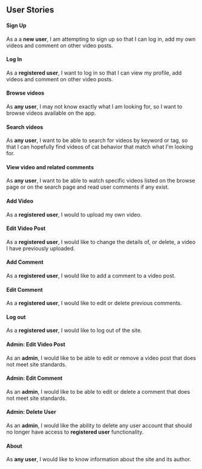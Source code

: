 ## User Stories

#### Sign Up
As a a __new user__, I am attempting to sign up so that I can
log in, add my own videos and comment on other video posts.

#### Log In
As a __registered user__, I want to log in so that I can view my
profile, add videos and comment on other video posts.

#### Browse videos
As __any user__, I may not know exactly what I am looking for, so 
I want to browse videos available on the app.

#### Search videos
As __any user__, I want to be able to search for videos by keyword or tag, so that
I can hopefully find videos of cat behavior that match what I'm looking for.

#### View video and related comments
As __any user__, I want to be able to watch specific videos listed on the browse page or
on the search page and read user comments if any exist.

#### Add Video
As a __registered user__, I would to upload my own video.

#### Edit Video Post
As a __registered user__, I would like to change the details of, or delete, a
video I have previously uploaded.

#### Add Comment
As a __registered user__, I would like to add a comment to a video post.

#### Edit Comment
As a __registered user__, I would like to edit or delete previous comments.

#### Log out
As a __registered user__, I would like to log out of the site.

#### Admin: Edit Video Post
As an __admin__, I would like to be able to edit or remove a video post 
that does not meet site standards.

#### Admin: Edit Comment
As an __admin__, I would like to be able to edit or delete a comment
that does not meet site standards.

#### Admin: Delete User
As an __admin__, I would like the ability to delete any user account that
should no longer have access to __registered user__ functionality.

#### About
As __any user__, I would like to know information about the site and its author.
